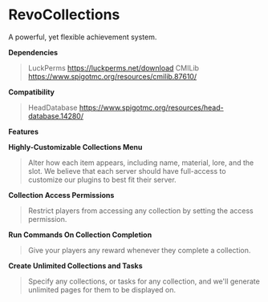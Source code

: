 # RevoCollections
A powerful, yet flexible achievement system.

**Dependencies**
> LuckPerms https://luckperms.net/download
> CMILib https://www.spigotmc.org/resources/cmilib.87610/

**Compatibility**
> HeadDatabase https://www.spigotmc.org/resources/head-database.14280/

**Features**

**Highly-Customizable Collections Menu**
> Alter how each item appears, including name, material, lore, and the slot. We believe that each server should have full-access to customize our plugins to best fit their server.

**Collection Access Permissions**
> Restrict players from accessing any collection by setting the access permission.

**Run Commands On Collection Completion**
> Give your players any reward whenever they complete a collection.

**Create Unlimited Collections and Tasks**
> Specify any collections, or tasks for any collection, and we'll generate unlimited pages for them to be displayed on.

